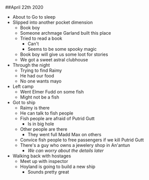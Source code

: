 ##April 22th 2020

- About to Go to sleep
- Slipped into another pocket dimension
	- Book boy
	- Someone archmage Garland built this place 
	- Tried to read a book
		- Can't
		- Seems to be some spooky magic
	- Book boy will give us some loot for stories 
	- We got a sweet astral clubhouse
- Through the night
	- Trying to find Raimy
	- He had our food
	- No one wants mayo
- Left camp
	- Went Elmer Fudd on some fish
	- Might not be a fish
- Got to ship
	- Raimy is there
	- He can talk to fish people
	- Fish people are afraid of Putrid Gutt
		- Is in big hole
	- Other people are there
		- They went full Madd Max on others
	- Convice fish people to free passengers if we kill Putrid Gutt
	- There's a guy who owns a jewelery shop in An'antun
		- _We can worry about the details later_
- Walking back with hostages
	- Meet up with inspector
	- Hoyland is going to build a new ship
		- Sounds pretty great

